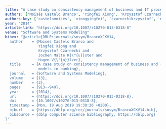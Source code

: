 ```yaml
---
title: "A case study on consistency management of business and IT process models in banking"
authors: ['Moisés Castelo Branco', 'Yingfei Xiong', 'Krzysztof Czarnecki', 'Jochen Malte Küster', 'Hagen Völzer']
authors-key: ['castelomoisés', 'xiongyingfei', 'czarneckikrzysztof', 'maltejochen', 'völzerhagen']
year: "2014"
article-link: "https://doi.org/10.1007/s10270-013-0318-8"
venue: "Software and Systems Modeling"
bibex: "@article{DBLP:journals/sosym/BrancoXCKV14,
  author    = {Moises Castelo Branco and
               Yingfei Xiong and
               Krzysztof Czarnecki and
               Jochen Malte K{\"{u}}ster and
               Hagen V{\"{o}}lzer},
  title     = {A case study on consistency management of business and {IT} process
               models in banking},
  journal   = {Software and Systems Modeling},
  volume    = {13},
  number    = {3},
  pages     = {913--940},
  year      = {2014},
  url       = {https://doi.org/10.1007/s10270-013-0318-8},
  doi       = {10.1007/s10270-013-0318-8},
  timestamp = {Mon, 19 Aug 2019 19:38:26 +0200},
  biburl    = {https://dblp.org/rec/journals/sosym/BrancoXCKV14.bib},
  bibsource = {dblp computer science bibliography, https://dblp.org}
}"
---
```

